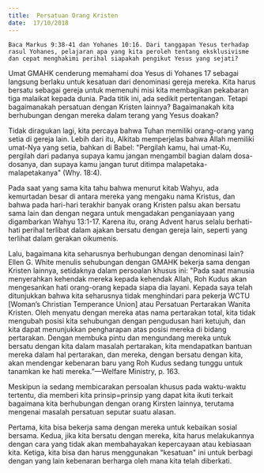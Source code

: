 ```yaml
---
title:  Persatuan Orang Kristen
date:  17/10/2018
---
```


`Baca Markus 9:38-41 dan Yohanes 10:16. Dari tanggapan Yesus terhadap rasul Yohanes, pelajaran apa yang kita peroleh tentang eksklusivisme dan cepat menghakimi perihal siapakah pengikut Yesus yang sejati?`

Umat GMAHK cenderung memahami doa Yesus di Yohanes 17 sebagai langsung berlaku untuk kesatuan dari denominasi gereja mereka. Kita harus bersatu sebagai gereja untuk memenuhi misi kita membagikan pekabaran tiga malaikat kepada dunia. Pada titik ini, ada sedikit pertentangan. Tetapi bagaimanakah persatuan dengan Kristen lainnya? Bagaimanakah kita berhubungan dengan mereka dalam terang yang Yesus doakan?

Tidak diragukan lagi, kita percaya bahwa Tuhan memiliki orang-orang yang setia di gereja lain. Lebih dari itu, Alkitab memperjelas bahwa Allah memiliki umat-Nya yang setia, bahkan di Babel: "Pergilah kamu, hai umat-Ku, pergilah dari padanya supaya kamu jangan mengambil bagian dalam dosa-dosanya, dan supaya kamu jangan turut ditimpa malapetaka-malapetakanya" (Why. 18:4).

Pada saat yang sama kita tahu bahwa menurut kitab Wahyu, ada kemurtadan besar di antara mereka yang mengaku nama Kristus, dan bahwa pada hari-hari terakhir banyak orang Kristen palsu akan bersatu sama lain dan dengan negara untuk mengadakan penganiayaan yang digambarkan Wahyu 13:1-17. Karena itu, orang Advent harus selalu berhati-hati perihal terlibat dalam ajakan bersatu dengan gereja lain, seperti yang terlihat dalam gerakan oikumenis.

Lalu, bagaimana kita seharusnya berhubungan dengan denominasi lain? Ellen G. White menulis sehubungan dengan GMAHK bekerja sama dengan Kristen lainnya, setidaknya dalam persoalan khusus ini: "Pada saat manusia menyerahkan kehendak mereka kepada kehendak Allah, Roh Kudus akan mengesankan hati orang-orang kepada siapa dia layani. Kepada saya telah ditunjukkan bahwa kita seharusnya tidak menghindari para pekerja WCTU [Woman’s Christian Temperance Union] atau Persatuan Pertarakan Wanita Kristen. Oleh menyatu dengan mereka atas nama pertarakan total, kita tidak mengubah posisi kita sehubungan dengan pengudusan hari ketujuh, dan kita dapat menunjukkan pengharapan atas posisi mereka di bidang pertarakan. Dengan membuka pintu dan mengundang mereka untuk bersatu dengan kita dalam masalah pertarakan, kita mendapatkan bantuan mereka dalam hal pertarakan, dan mereka, dengan bersatu dengan kita, akan mendengar kebenaran baru yang Roh Kudus sedang tunggu untuk tanamkan ke hati mereka.”—Welfare Ministry, p. 163.

Meskipun ia sedang membicarakan persoalan khusus pada waktu-waktu tertentu, dia memberi kita prinsip=prinsip yang dapat kita ikuti terkait bagaimana kita berhubungan dengan orang Kirsten lainnya, terutama mengenai masalah persatuan seputar suatu alasan.

Pertama, kita bisa bekerja sama dengan mereka untuk kebaikan sosial bersama. Kedua, jika kita bersatu dengan mereka, kita harus melakukannya dengan cara yang tidak akan membahayakan kepercayaan atau kebiasaan kita. Ketiga, kita bisa dan harus menggunakan "kesatuan" ini untuk berbagi dengan yang lain kebenaran berharga oleh mana kita telah diberkati.